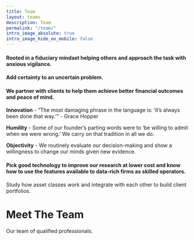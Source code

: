 ```yaml
---
title: Team
layout: teams
description: Team
permalink: "/team/"
intro_image_absolute: true
intro_image_hide_on_mobile: false
---
```


#### Rooted in a fiduciary mindset helping others and approach the task with anxious vigilance. 
#### Add certainty to an uncertain problem.
#### We partner with clients to help them achieve better financial outcomes and peace of mind.

**Innovation** - “The most damaging phrase in the language is: ‘it’s always been done that way.’" - Grace Hopper

**Humility** - Some of our founder’s parting words were to ‘be willing to admit when we were wrong.’ We carry on that tradition in all we do.

**Objectivity** - We routinely evaluate our decision-making and show a willingness to change our minds given new evidence.

#### Pick good technology to improve our research at lower cost and know how to use the features available to data-rich firms as skilled operators.

Study how asset classes work and integrate with each other to build client portfolios. 

# Meet The Team

Our team of qualified professionals.
